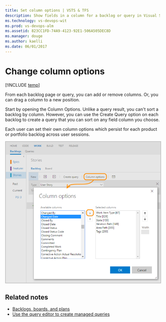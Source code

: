 ```yaml
---
title: Set column options | VSTS & TFS
description: Show fields in a column for a backlog or query in Visual Studio Team Services (VSTS) or Team Foundation Server (TFS)  
ms.technology: vs-devops-wit
ms.prod: vs-devops-alm
ms.assetid: 823CC1FD-74A9-4123-92E1-506A505DEC8D
ms.manager: douge
ms.author: kaelli
ms.date: 06/01/2017
---
```



<a id="column-options">  </a>
# Change column options 

[!INCLUDE [temp](../_shared/version-vsts-tfs-all-versions.md)]

From each backlog page or query, you can add or remove columns. Or, you can drag a column to a new position. 

Start by opening the Column Options.  Unlike a query result, you can't sort a backlog by column. However, you can use the Create Query option on each backlog to create a query that you can sort on any field column you choose.

Each user can set their own column options which persist for each product or portfolio backlog across user sessions.  

<img src="../_img/b-vs-b-column-options.png" alt="Open column options" style="border: 2px solid #C3C3C3;" /> 


## Related notes
- [Backlogs, boards, and plans](../backlogs-boards-plans.md)   
- [Use the query editor to create managed queries](../track/using-queries.md)  

